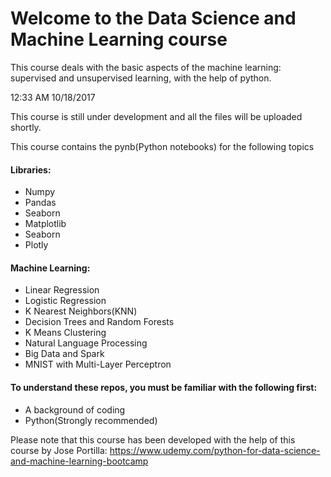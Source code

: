 <html>
	<body>
		<h1>Welcome to the Data Science and Machine Learning course</h1>
		<p>This course deals with the basic aspects of the machine learning: supervised and unsupervised learning, with the help of python.</p>12:33 AM 10/18/2017
		<p>This course is still under development and all the files will be uploaded shortly.</p>
		<p>This course contains the pynb(Python notebooks) for the following topics</p>
		<h4>Libraries:</h4>
		<ul>
			<li>Numpy</li>
			<li>Pandas</li>
			<li>Seaborn</li>
			<li>Matplotlib</li>
			<li>Seaborn</li>
			<li>Plotly</li>
		</ul>
		<h4>Machine Learning:</h4>
		<ul>
			<li>Linear Regression</li>
			<li>Logistic Regression</li>
			<li>K Nearest Neighbors(KNN)</li>
			<li>Decision Trees and Random Forests</li>
			<li>K Means Clustering</li>
			<li>Natural Language Processing</li>
			<li>Big Data and Spark</li>
			<li>MNIST with Multi-Layer Perceptron</li>
		</ul>
		<h4>To understand these repos, you must be familiar with the following first:</h4>
		<ul>
			<li>A background of coding</li>
			<li>Python(Strongly recommended)</li>
		</ul>
		<p>Please note that this course has been developed with the help of this course by Jose Portilla: <a href="https://www.udemy.com/python-for-data-science-and-machine-learning-bootcamp">https://www.udemy.com/python-for-data-science-and-machine-learning-bootcamp</a></p>
	</body>
</html>